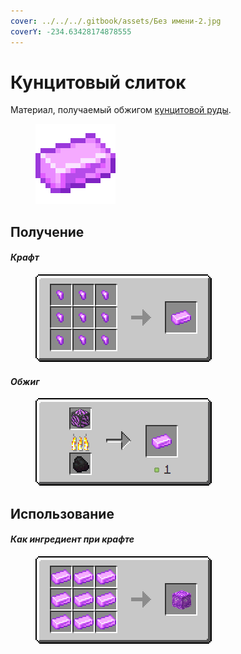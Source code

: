 ```yaml
---
cover: ../../../.gitbook/assets/Без имени-2.jpg
coverY: -234.63428174878555
---
```


# Кунцитовый слиток

Материал, получаемый обжигом [кунцитовой руды](../../rudy/kuncitovaya-ruda.md).

<figure><img src="../../../.gitbook/assets/pink_ore_ingot.png" alt=""><figcaption></figcaption></figure>

## Получение

#### _Крафт_



<figure><img src="../../../.gitbook/assets/pink_ore_ingot_result-x1.png" alt=""><figcaption></figcaption></figure>

#### _Обжиг_

<figure><img src="../../../.gitbook/assets/pink_ore_ingot_result-deepslate.gif" alt=""><figcaption></figcaption></figure>

## Использование

#### _Как ингредиент при крафте_

<figure><img src="../../../.gitbook/assets/pink_ore_block_result-x1.png" alt=""><figcaption></figcaption></figure>

